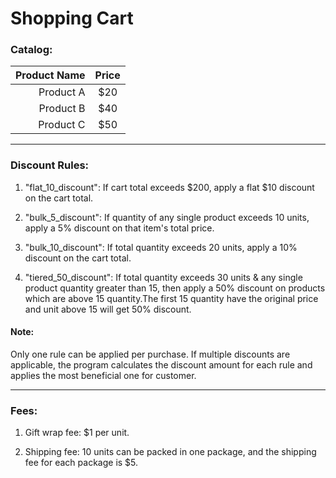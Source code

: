 # Shopping Cart


### Catalog: ###
       
| Product Name  |     Price     |
|--------------:|:-------------:| 
| Product A     |      $20      |
| Product B		  |      $40      |
| Product C		  |      $50      |
---------------------------------

### Discount Rules: ###

1. "flat_10_discount": If cart total exceeds $200, apply a flat $10 discount on the cart total.

2. "bulk_5_discount": If quantity of any single product exceeds 10 units, apply a 5% discount on that item's total price.

3. "bulk_10_discount": If total quantity exceeds 20 units, apply a 10% discount on the cart total.

4. "tiered_50_discount": If total quantity exceeds 30 units & any single product quantity greater than 15, then apply a 50% discount on products which are above  15 quantity.The first 15 quantity have the original price and unit above 15 will get 50% discount.
 
#### Note: ####
Only one rule can be applied per purchase. If multiple discounts are applicable, the program calculates the discount amount for each rule and applies the most beneficial one for customer.

---------------------------------

### Fees: ###

1. Gift wrap fee: $1 per unit.

2. Shipping fee: 10 units can be packed in one package, and the shipping fee for each package is $5.
